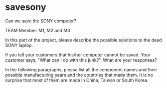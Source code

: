 # savesony
Can we save the SONY computer?

TEAM Member: M1, M2 and M3

In this part of the project, please describe the possible solutions to the dead SONY laptop.

If you tell your customers that his/her computer cannot be saved. Your customer says, "What can I do with this junk?". What
are your responses?

In the following paragraphs, please list all the component names and their possible manufacturing years and the countries that made them. It is no surprise that most of them are made in China, Taiwan or South Korea.
